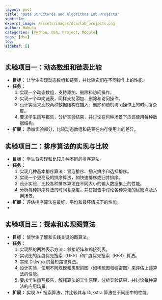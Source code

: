 ```yaml
---
layout: post
title: "Data Structures and Algorithms Lab Projects"
subtitle:
excerpt_image: /assets/images/dsa/lab_projects.png
author: Hakuna
categories: [Python, DSA, Project, Module]
tags: [dsa]
top:
sidebar: []
---
```


## 实验项目一：动态数组和链表比较
   - **目标：** 让学生实现动态数组和链表，并比较它们在不同操作上的性能。
   - **任务：**
     1. 实现一个动态数组，支持添加、删除和访问操作。
     2. 实现一个单向链表，同样支持添加、删除和访问操作。
     3. 设计实验来比较两种数据结构在插入、删除和随机访问操作上的时间复杂度。
     4. 要求学生撰写报告，分析实验结果，并讨论在何种场景下应该使用每种数据结构。
   - **扩展：** 添加实验部分，比较动态数组和链表在内存使用上的差异。

## 实验项目二：排序算法的实现与比较
   - **目标：** 学生将实现和比较几种不同的排序算法。
   - **任务：**
     1. 实现几种基本排序算法：冒泡排序、插入排序和选择排序。
     2. 实现一个更高级的排序算法，如快速排序或归并排序。
     3. 设计实验，比较各种排序算法在不同大小的输入数据集上的性能。
     4. 分析每种排序算法的时间复杂度，并在报告中讨论各种算法的优缺点及适用场景。
   - **扩展：** 评估排序算法在最好、平均和最坏情况下的性能。
   - 
## 实验项目三：探索和实现图算法
   - **目标：** 使学生了解和实践关键的图算法。
   - **任务：**
     1. 实现图的两种表示方法：邻接矩阵和邻接列表。
     2. 实现图的深度优先搜索（DFS）和广度优先搜索（BFS）算法。
     3. 实现 Dijkstra 的最短路径算法。
     4. 设计实验，使用不同规模和类型的图（如稀疏图和稠密图）来评估上述算法的性能。
     5. 要求学生撰写报告，解释算法的工作原理，分析实验结果，并讨论每种算法的应用场景。
   - **扩展：** 实现 A* 搜索算法，并比较其与 Dijkstra 算法在不同图中的性能。
